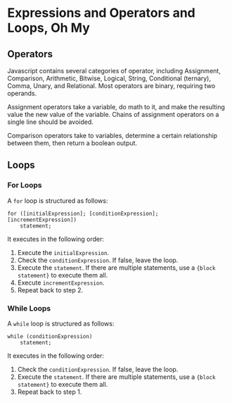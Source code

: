 # Expressions and Operators and Loops, Oh My

## Operators

Javascript contains several categories of operator, including Assignment, Comparison, Arithmetic, Bitwise, Logical, String, Conditional (ternary), Comma, Unary, and Relational. Most operators are binary, requiring two operands.

Assignment operators take a variable, do math to it, and make the resulting value the new value of the variable. Chains of assignment operators on a single line should be avoided.

Comparison operators take to variables, determine a certain relationship between them, then return a boolean output.

## Loops

### For Loops

A `for` loop is structured as follows:

    for ([initialExpression]; [conditionExpression]; [incrementExpression]) 
        statement;

It executes in the following order:

1. Execute the `initialExpression`.
2. Check the `conditionExpression`. If false, leave the loop.
3. Execute the `statement`. If there are multiple statements, use a `{block statement}` to execute them all.
4. Execute `incrementExpression`.
5. Repeat back to step 2.

### While Loops

A `while` loop is structured as follows:

    while (conditionExpression) 
        statement;

It executes in the following order:

1. Check the `conditionExpression`. If false, leave the loop.
2. Execute the `statement`. If there are multiple statements, use a `{block statement}` to execute them all.
3. Repeat back to step 1.
